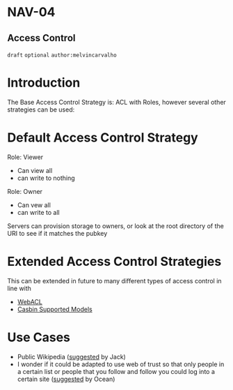 NAV-04
======

Access Control
--------------------------------------

`draft` `optional` `author:melvincarvalho`

Introduction
============

The Base Access Control Strategy is: ACL with Roles, however several other strategies can be used:

Default Access Control Strategy
===============================

Role: Viewer
- Can view all
- can write to nothing

Role: Owner
- Can vew all
- can write to all

Servers can provision storage to owners, or look at the root directory of the URI to see if it matches the pubkey

Extended Access Control Strategies
==================================

This can be extended in future to many different types of access control in line with 
- [WebACL](https://www.w3.org/wiki/WebAccessControl)
- [Casbin Supported Models](https://casbin.org/docs/supported-models)

Use Cases
=========

- Public Wikipedia ([suggested](https://primal.net/e/note1rvpw0sjfgqp7lszuaysz7lxm9gc53xy243vl25r8gz54pxdd2lusqgernq) by Jack)
- I wonder if it could be adapted to use web of trust so that only people in a certain list or people that you follow and follow you could log into a certain site ([suggested](https://primal.net/e/note1mz62wrkf8mmf6l78xel54gq45g0ke8u9g22m8ctfdns6k54jdu7s77khee) by Ocean)
